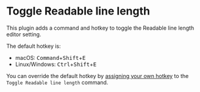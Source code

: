 # Toggle Readable line length

This plugin adds a command and hotkey to toggle the Readable line length editor setting.

The default hotkey is:
- macOS: <kbd>Command</kbd>+<kbd>Shift</kbd>+<kbd>E</kbd>
- Linux/Windows: <kbd>Ctrl</kbd>+<kbd>Shift</kbd>+<kbd>E</kbd>

You can override the default hotkey by [assigning your own hotkey](https://help.obsidian.md/User+interface/Hotkeys#Setting+hotkeys) to the `Toggle Readable line length` command.
